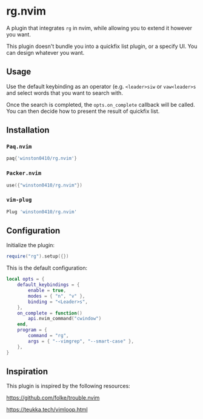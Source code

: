 # rg.nvim

A plugin that integrates `rg` in nvim, while allowing you to extend it however you want.

This plugin doesn't bundle you into a quickfix list plugin, or a specify UI. You can design whatever you want.

## Usage

Use the default keybinding as an operator (e.g. `<leader>siw` or `vaw<leader>s` and select words that you want to search with.

Once the search is completed, the `opts.on_complete` callback will be called. You can then decide how to present the result of quickfix list.

## Installation

### `Paq.nvim`

```lua
paq{'winston0410/rg.nvim'}
```

### `Packer.nvim`

```lua
use({"winston0410/rg.nvim"})
```

### `vim-plug`

```lua
Plug 'winston0410/rg.nvim'
```

## Configuration

Initialize the plugin:

```lua
require("rg").setup({})
```

This is the default configuration:

```lua
local opts = {
	default_keybindings = {
		enable = true,
		modes = { "n", "v" },
		binding = "<Leader>s",
	},
	on_complete = function()
		api.nvim_command("cwindow")
	end,
	program = {
		command = "rg",
		args = { "--vimgrep", "--smart-case" },
	},
}
```

## Inspiration

This plugin is inspired by the following resources:

https://github.com/folke/trouble.nvim

https://teukka.tech/vimloop.html
